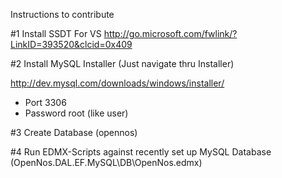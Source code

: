 Instructions to contribute

#1 Install SSDT For VS
http://go.microsoft.com/fwlink/?LinkID=393520&clcid=0x409

#2 Install MySQL Installer (Just navigate thru Installer)

http://dev.mysql.com/downloads/windows/installer/
- Port 3306
- Password root (like user)

#3 Create Database (opennos)

#4 Run EDMX-Scripts against recently set up MySQL Database (OpenNos.DAL.EF.MySQL\DB\OpenNos.edmx)

